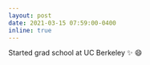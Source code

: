 ```yaml
---
layout: post
date: 2021-03-15 07:59:00-0400
inline: true
---
```


Started grad school at UC Berkeley :sparkles: :smile: